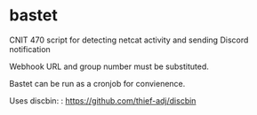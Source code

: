 # bastet
CNIT 470 script for detecting netcat activity and sending Discord notification

Webhook URL and group number must be substituted.

Bastet can be run as a cronjob for convienence.

Uses discbin: : https://github.com/thief-adj/discbin

